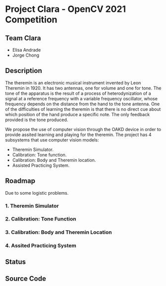 # Project Clara - OpenCV 2021 Competition
## Team Clara
+ Elisa Andrade
+ Jorge Chong

## Description
The theremin is an electronic musical instrument invented by Leon Theremin in 1920. It has two antennas, one for volume and one for tone. The tone of the apparatus is the result of a process of heterodynization of a signal at a reference frequency with a variable frequency oscillator, whose frequency depends on the distance from the hand to the tone antenna. One of the difficulties of learning the theremin is that there is no direct cue about which position of the hand produce a specific note. The only feedback provided is the tone produced. 

We propose the use of computer vision through the OAKD device in order to provide assited learning and playing for the theremin. The project has 4 subsystems that use computer vision models:

+ Theremin Simulator.
+ Calibration: Tone function.
+ Calibration: Body and Theremin location.
+ Assisted Practicing System.

## Roadmap

Due to some logistic problems. 

### 1. Theremin Simulator

### 2. Calibration: Tone Function

### 3. Calibration: Body and Theremin Location

### 4. Assited Practicing System

## Status


## Source Code


